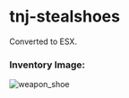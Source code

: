 # tnj-stealshoes

Converted to ESX.

### Inventory Image:
![weapon_shoe](https://user-images.githubusercontent.com/80186604/161427130-12f5b920-516c-45a2-a6f9-c23fd19ec2b6.png)
